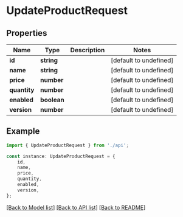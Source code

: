 # UpdateProductRequest


## Properties

Name | Type | Description | Notes
------------ | ------------- | ------------- | -------------
**id** | **string** |  | [default to undefined]
**name** | **string** |  | [default to undefined]
**price** | **number** |  | [default to undefined]
**quantity** | **number** |  | [default to undefined]
**enabled** | **boolean** |  | [default to undefined]
**version** | **number** |  | [default to undefined]

## Example

```typescript
import { UpdateProductRequest } from './api';

const instance: UpdateProductRequest = {
    id,
    name,
    price,
    quantity,
    enabled,
    version,
};
```

[[Back to Model list]](../README.md#documentation-for-models) [[Back to API list]](../README.md#documentation-for-api-endpoints) [[Back to README]](../README.md)
